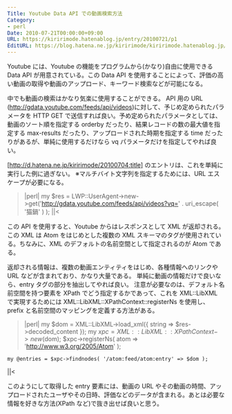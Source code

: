 ```yaml
---
Title: Youtube Data API での動画検索方法
Category:
- perl
Date: 2010-07-21T00:00:00+09:00
URL: https://kiririmode.hatenablog.jp/entry/20100721/p1
EditURL: https://blog.hatena.ne.jp/kiririmode/kiririmode.hatenablog.jp/atom/entry/8454420450078211719
---
```



Youtube には、Youtube の機能をプログラムから(かなり)自由に使用できる Data API が用意されている。この Data API を使用することによって、評価の高い動画の取得や動画のアップロード、キーワード検索などが可能になる。

中でも動画の検索はかなり気楽に使用することができる。
API 用の URL (http://gdata.youtube.com/feeds/api/videos)に対して、予じめ定められたパラメータを HTTP GET で送信すれば良い。予め定められたパラメータとしては、動画のソート順を指定する orderby だったり、結果レコードの数の最大値を指定する max-results だったり、アップロードされた時期を指定する time だったりがあるが、単純に使用するだけなら vq パラメータだけを指定してやれば良い。

[http://d.hatena.ne.jp/kiririmode/20100704:title] のエントリは、これを単純に実行した例に過ぎない。
※マルチバイト文字列を指定するためには、URL エスケープが必要になる。
>|perl|
my $res = LWP::UserAgent->new->get('http://gdata.youtube.com/feeds/api/videos?vq=' . uri_escape( '猫鍋' ) );
||<


この API を使用すると、Youtube からはレスポンスとして XML が返却される。
この XML は Atom をはじめとした複数の XML スキーマのタグが使用されている。ちなみに、XML のデフォルトの名前空間として指定されるのが Atom である。

返却される情報は、複数の動画エンティティをはじめ、各種情報へのリンクや URL などが含まれており、かなり大量である。
単純に動画の情報だけで良いなら、entry タグの部分を抽出してやれば良い。
注意が必要なのは、デフォルト名前空間を持つ要素を XPath でどう指定するかであって、これを XML::LibXML で実現するためには XML::LibXML::XPathContext::registerNs を使用し、prefix と名前空間のマッピングを定義する方法がある。
>|perl|
    my $dom = XML::LibXML->load_xml({
        string => $res->decoded_content
    });
    my $xpc = XML::LibXML::XPathContext->new($dom);
       $xpc->registerNs( atom => 'http://www.w3.org/2005/Atom' );

    my @entries = $xpc->findnodes( '/atom:feed/atom:entry' => $dom );
||<

このようにして取得した entry 要素には、動画の URL やその動画の時間、アップロードされたユーザやその日時、評価などのデータが含まれる。あとは必要な情報を好きな方法(XPath など)で抜き出せば良いと思う。
